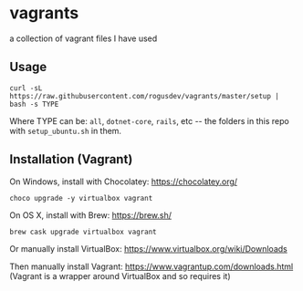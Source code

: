 # vagrants
a collection of vagrant files I have used

## Usage
    curl -sL https://raw.githubusercontent.com/rogusdev/vagrants/master/setup | bash -s TYPE
Where TYPE can be: `all`, `dotnet-core`, `rails`, etc -- the folders in this repo with `setup_ubuntu.sh` in them.

## Installation (Vagrant)

On Windows, install with Chocolatey: https://chocolatey.org/

    choco upgrade -y virtualbox vagrant

On OS X, install with Brew: https://brew.sh/

    brew cask upgrade virtualbox vagrant

Or manually install VirtualBox: https://www.virtualbox.org/wiki/Downloads

Then manually install Vagrant: https://www.vagrantup.com/downloads.html
 (Vagrant is a wrapper around VirtualBox and so requires it)
